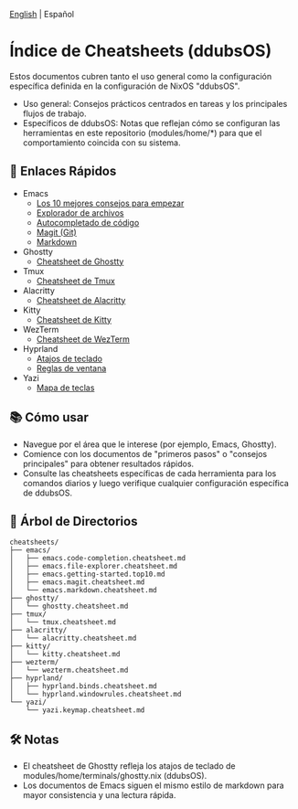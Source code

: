 [English](./README.md) | Español

# Índice de Cheatsheets (ddubsOS)
Estos documentos cubren tanto el uso general como la configuración específica definida en la configuración de NixOS "ddubsOS".

- Uso general: Consejos prácticos centrados en tareas y los principales flujos de trabajo.
- Específicos de ddubsOS: Notas que reflejan cómo se configuran las herramientas en este repositorio (modules/home/*) para que el comportamiento coincida con su sistema.

## 🔗 Enlaces Rápidos
- Emacs
  - [Los 10 mejores consejos para empezar](emacs/emacs.getting-started.top10.md)
  - [Explorador de archivos](emacs/emacs.file-explorer.cheatsheet.md)
  - [Autocompletado de código](emacs/emacs.code-completion.cheatsheet.md)
  - [Magit (Git)](emacs/emacs.magit.cheatsheet.md)
  - [Markdown](emacs/emacs.markdown.cheatsheet.md)
- Ghostty
  - [Cheatsheet de Ghostty](ghostty/ghostty.cheatsheet.md)
- Tmux
  - [Cheatsheet de Tmux](tmux/tmux.cheatsheet.md)
- Alacritty
  - [Cheatsheet de Alacritty](alacritty/alacritty.cheatsheet.md)
- Kitty
  - [Cheatsheet de Kitty](kitty/kitty.cheatsheet.md)
- WezTerm
  - [Cheatsheet de WezTerm](wezterm/wezterm.cheatsheet.md)
- Hyprland
  - [Atajos de teclado](hyprland/hyprland.binds.cheatsheet.md)
  - [Reglas de ventana](hyprland/hyprland.windowrules.cheatsheet.md)
- Yazi
  - [Mapa de teclas](yazi/yazi.keymap.cheatsheet.md)

## 📚 Cómo usar
- Navegue por el área que le interese (por ejemplo, Emacs, Ghostty).
- Comience con los documentos de "primeros pasos" o "consejos principales" para obtener resultados rápidos.
- Consulte las cheatsheets específicas de cada herramienta para los comandos diarios y luego verifique cualquier configuración específica de ddubsOS.

## 📂 Árbol de Directorios

```
cheatsheets/
├── emacs/
│   ├── emacs.code-completion.cheatsheet.md
│   ├── emacs.file-explorer.cheatsheet.md
│   ├── emacs.getting-started.top10.md
│   ├── emacs.magit.cheatsheet.md
│   └── emacs.markdown.cheatsheet.md
├── ghostty/
│   └── ghostty.cheatsheet.md
├── tmux/
│   └── tmux.cheatsheet.md
├── alacritty/
│   └── alacritty.cheatsheet.md
├── kitty/
│   └── kitty.cheatsheet.md
├── wezterm/
│   └── wezterm.cheatsheet.md
├── hyprland/
│   ├── hyprland.binds.cheatsheet.md
│   └── hyprland.windowrules.cheatsheet.md
└── yazi/
    └── yazi.keymap.cheatsheet.md
```

## 🛠️ Notas
- El cheatsheet de Ghostty refleja los atajos de teclado de modules/home/terminals/ghostty.nix (ddubsOS).
- Los documentos de Emacs siguen el mismo estilo de markdown para mayor consistencia y una lectura rápida.
